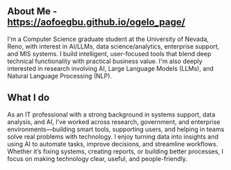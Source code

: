 ## About Me - https://aofoegbu.github.io/ogelo_page/
I'm a Computer Science graduate student at the University of Nevada, Reno, with interest in AI/LLMs, data science/analytics, enterprise support, and MIS systems. I build intelligent, user-focused tools that blend deep technical functionality with practical business value. I'm also deeply interested in research involving AI, Large Language Models (LLMs), and Natural Language Processing (NLP). 
  
## What I do
As an IT professional with a strong background in systems support, data analysis, and AI, I’ve worked across research, government, and enterprise environments—building smart tools, supporting users, and helping in teams solve real problems with technology. I enjoy turning data into insights and using AI to automate tasks, improve decisions, and streamline workflows. Whether it’s fixing systems, creating reports, or building better processes, I focus on making technology clear, useful, and people-friendly.
